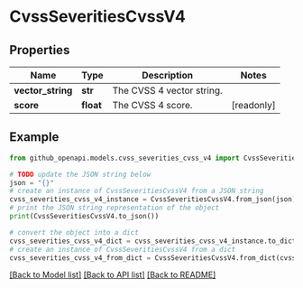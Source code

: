 # CvssSeveritiesCvssV4


## Properties

Name | Type | Description | Notes
------------ | ------------- | ------------- | -------------
**vector_string** | **str** | The CVSS 4 vector string. | 
**score** | **float** | The CVSS 4 score. | [readonly] 

## Example

```python
from github_openapi.models.cvss_severities_cvss_v4 import CvssSeveritiesCvssV4

# TODO update the JSON string below
json = "{}"
# create an instance of CvssSeveritiesCvssV4 from a JSON string
cvss_severities_cvss_v4_instance = CvssSeveritiesCvssV4.from_json(json)
# print the JSON string representation of the object
print(CvssSeveritiesCvssV4.to_json())

# convert the object into a dict
cvss_severities_cvss_v4_dict = cvss_severities_cvss_v4_instance.to_dict()
# create an instance of CvssSeveritiesCvssV4 from a dict
cvss_severities_cvss_v4_from_dict = CvssSeveritiesCvssV4.from_dict(cvss_severities_cvss_v4_dict)
```
[[Back to Model list]](../README.md#documentation-for-models) [[Back to API list]](../README.md#documentation-for-api-endpoints) [[Back to README]](../README.md)


